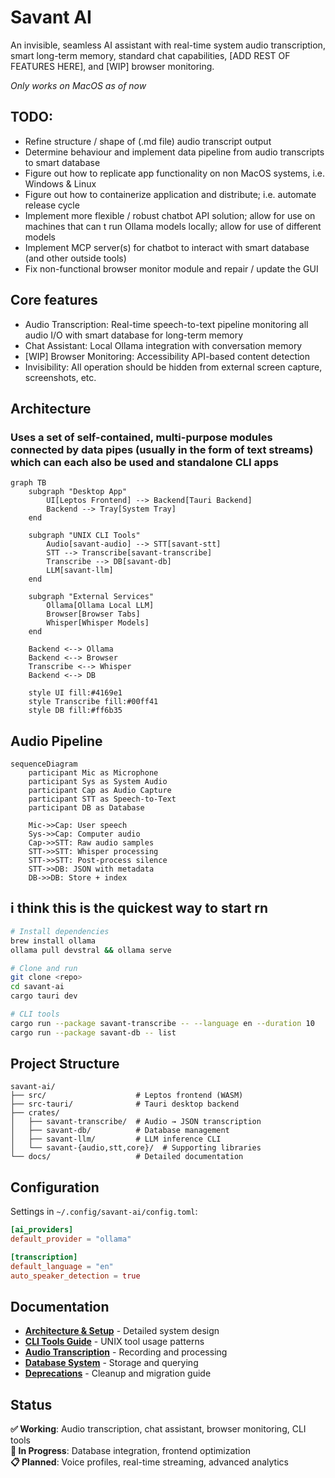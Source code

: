 # Savant AI

An invisible, seamless AI assistant with real-time system audio transcription, smart long-term memory, standard chat capabilities, [ADD REST OF FEATURES HERE], and [WIP] browser monitoring.

*Only works on MacOS as of now*

## **TODO:**
- Refine structure / shape of (.md file) audio transcript output
- Determine behaviour and implement data pipeline from audio transcripts to smart database
- Figure out how to replicate app functionality on non MacOS systems, i.e. Windows & Linux
- Figure out how to containerize application and distribute; i.e. automate release cycle
- Implement more flexible / robust chatbot API solution; allow for use on machines that can t run Ollama models locally; allow for use of different models
- Implement MCP server(s) for chatbot to interact with smart database (and other outside tools)
- Fix non-functional browser monitor module and repair / update the GUI 

## Core features
- Audio Transcription: Real-time speech-to-text pipeline monitoring all audio I/O with smart database for long-term memory
- Chat Assistant: Local Ollama integration with conversation memory  
- [WIP] Browser Monitoring: Accessibility API-based content detection
- Invisibility: All operation should be hidden from external screen capture, screenshots, etc.

## Architecture

### Uses a set of self-contained, multi-purpose modules connected by data pipes (usually in the form of text streams) which can each also be used and standalone CLI apps

```mermaid
graph TB
    subgraph "Desktop App"
        UI[Leptos Frontend] --> Backend[Tauri Backend]
        Backend --> Tray[System Tray]
    end
    
    subgraph "UNIX CLI Tools"
        Audio[savant-audio] --> STT[savant-stt]
        STT --> Transcribe[savant-transcribe]
        Transcribe --> DB[savant-db]
        LLM[savant-llm]
    end
    
    subgraph "External Services"
        Ollama[Ollama Local LLM]
        Browser[Browser Tabs]
        Whisper[Whisper Models]
    end
    
    Backend <--> Ollama
    Backend <--> Browser
    Transcribe <--> Whisper
    Backend <--> DB
    
    style UI fill:#4169e1
    style Transcribe fill:#00ff41
    style DB fill:#ff6b35
```

## Audio Pipeline

```mermaid
sequenceDiagram
    participant Mic as Microphone
    participant Sys as System Audio
    participant Cap as Audio Capture
    participant STT as Speech-to-Text
    participant DB as Database
    
    Mic->>Cap: User speech
    Sys->>Cap: Computer audio
    Cap->>STT: Raw audio samples
    STT->>STT: Whisper processing
    STT->>STT: Post-process silence
    STT->>DB: JSON with metadata
    DB->>DB: Store + index
```

## i think this is the quickest way to start rn

```bash
# Install dependencies
brew install ollama
ollama pull devstral && ollama serve

# Clone and run
git clone <repo>
cd savant-ai
cargo tauri dev

# CLI tools
cargo run --package savant-transcribe -- --language en --duration 10
cargo run --package savant-db -- list
```

## Project Structure

```
savant-ai/
├── src/                    # Leptos frontend (WASM)
├── src-tauri/              # Tauri desktop backend
├── crates/
│   ├── savant-transcribe/  # Audio → JSON transcription
│   ├── savant-db/          # Database management
│   ├── savant-llm/         # LLM inference CLI
│   └── savant-{audio,stt,core}/  # Supporting libraries
└── docs/                   # Detailed documentation
```

## Configuration

Settings in `~/.config/savant-ai/config.toml`:

```toml
[ai_providers]
default_provider = "ollama"

[transcription]
default_language = "en"
auto_speaker_detection = true
```

## Documentation

- **[Architecture & Setup](docs/architecture.md)** - Detailed system design
- **[CLI Tools Guide](docs/cli-tools.md)** - UNIX tool usage patterns  
- **[Audio Transcription](docs/audio-transcription.md)** - Recording and processing
- **[Database System](docs/database.md)** - Storage and querying
- **[Deprecations](docs/deprecations.md)** - Cleanup and migration guide

## Status

**✅ Working**: Audio transcription, chat assistant, browser monitoring, CLI tools  
**🔄 In Progress**: Database integration, frontend optimization  
**📋 Planned**: Voice profiles, real-time streaming, advanced analytics
